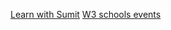 [Learn with Sumit](https://www.youtube.com/watch?v=TMV0ak63uUY&list=PLHiZ4m8vCp9MJDxMOzhYVuTrO1b5n-Tq_&index=6)
[W3 schools events](https://www.w3schools.com/jsref/dom_obj_event.asp)
